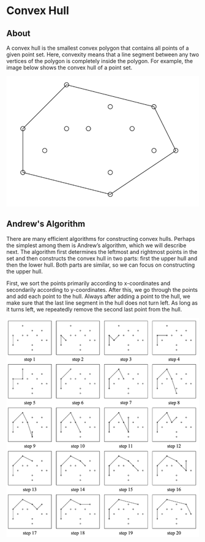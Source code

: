# Convex Hull

## About

A convex hull is the smallest convex polygon that contains all points of a given point set. Here, convexity means that a line segment between any two vertices of the polygon is completely inside the polygon. For example, the image below shows the convex hull of a point set.

![Image](resources/convex-hull/ex.png)

## Andrew's Algorithm

There are many efficient algorithms for constructing convex hulls. Perhaps the simplest among them is Andrew’s algorithm, which we will describe next. The algorithm first determines the leftmost and rightmost points in the set and then constructs the convex hull in two parts: first the upper hull and then the lower hull. Both parts are similar, so we can focus on constructing the upper hull.

First, we sort the points primarily according to x-coordinates and secondarily according to y-coordinates. After this, we go through the points and add each point to the hull. Always after adding a point to the hull, we make sure that the last line segment in the hull does not turn left. As long as it turns left, we repeatedly remove the second last point from the hull.

![Image](resources/convex-hull/algorithm.png)
